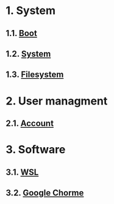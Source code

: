 # 1. System
## 1.1. [Boot](boot.md)
## 1.2. [System](sys.md)
## 1.3. [Filesystem](dsk.md)
# 2. User managment
## 2.1. [Account](account.md)
# 3. Software
## 3.1. [WSL](wsl.md)
## 3.2. [Google Chorme](chrome.md)